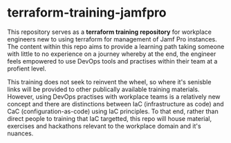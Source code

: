 # terraform-training-jamfpro

This repository serves as a **terraform training repository** for workplace engineers new to using terraform for management of Jamf Pro instances. The content within this repo aims to provide a learning path taking someone with little to no experience on a journey whereby at the end, the engineer feels empowered to use DevOps tools and practises within their team at a profient level.

This training does not seek to reinvent the wheel, so where it's senisble links will be provided to other publically available training materials. However, using DevOps practises with workplace teams is a relatively new concept and there are distinctions between IaC (infrastructure as code) and CaC (configuration-as-code) using IaC principles. To that end, rather than direct people to training that IaC targetted, this repo will house material, exercises and hackathons relevant to the workplace domain and it's nuances.